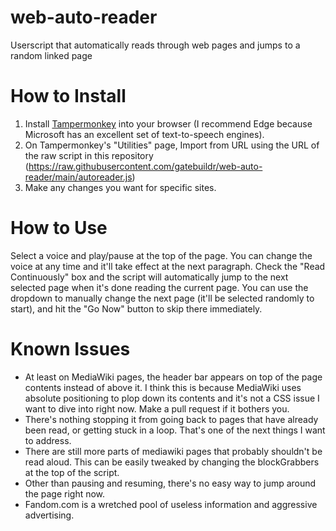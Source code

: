 # web-auto-reader
Userscript that automatically reads through web pages and jumps to a random linked page

# How to Install

1. Install [Tampermonkey](https://www.tampermonkey.net/) into your browser (I recommend Edge because Microsoft has an excellent set of text-to-speech engines).
2. On Tampermonkey's "Utilities" page, Import from URL using the URL of the raw script in this repository (https://raw.githubusercontent.com/gatebuildr/web-auto-reader/main/autoreader.js)
3. Make any changes you want for specific sites.

# How to Use

Select a voice and play/pause at the top of the page. You can change the voice at any time and it'll take effect at the next paragraph. Check the "Read Continuously" box and the script will automatically jump to the next selected page when it's done reading the current page. You can use the dropdown to manually change the next page (it'll be selected randomly to start), and hit the "Go Now" button to skip there immediately.

# Known Issues

* At least on MediaWiki pages, the header bar appears on top of the page contents instead of above it. I think this is because MediaWiki uses absolute positioning to plop down its contents and it's not a CSS issue I want to dive into right now. Make a pull request if it bothers you.
* There's nothing stopping it from going back to pages that have already been read, or getting stuck in a loop. That's one of the next things I want to address.
* There are still more parts of mediawiki pages that probably shouldn't be read aloud. This can be easily tweaked by changing the blockGrabbers at the top of the script.
* Other than pausing and resuming, there's no easy way to jump around the page right now.
* Fandom.com is a wretched pool of useless information and aggressive advertising.
